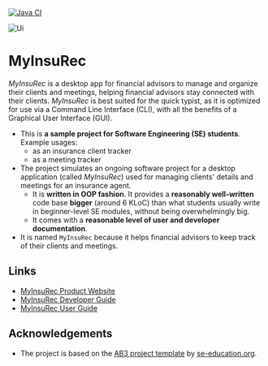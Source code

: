 [![Java CI](https://github.com/AY2223S1-CS2103T-W16-4/tp/workflows/Java%20CI/badge.svg)](https://github.com/AY2223S1-CS2103T-W16-4/tp/actions)

![Ui](docs/images/Ui.png)

# MyInsuRec
*MyInsuRec* is a desktop app for financial advisors to manage and organize their clients and meetings, helping
financial advisors stay connected with their clients. *MyInsuRec* is best suited for the quick typist, as it is 
optimized for use via a Command Line Interface (CLI), with all the benefits of a Graphical User Interface (GUI).

* This is **a sample project for Software Engineering (SE) students**.<br>
  Example usages:
  * as an insurance client tracker
  * as a meeting tracker
* The project simulates an ongoing software project for a desktop application (called _MyInsuRec_) used for managing clients' details and meetings for an insurance agent.
  * It is **written in OOP fashion**. It provides a **reasonably well-written** code base **bigger** (around 6 KLoC) than what students usually write in beginner-level SE modules, without being overwhelmingly big.
  * It comes with a **reasonable level of user and developer documentation**.
* It is named `MyInsuRec` because it helps financial advisors to keep track of their clients and meetings.

## Links
* [MyInsuRec Product Website](https://ay2223s1-cs2103t-w16-4.github.io/tp)
* [MyInsuRec Developer Guide](https://ay2223s1-cs2103t-w16-4.github.io/tp/DeveloperGuide)
* [MyInsuRec User Guide](https://ay2223s1-cs2103t-w16-4.github.io/tp/UserGuide)

## Acknowledgements
* The project is based on the [AB3 project template](https://github.com/se-edu/addressbook-level3) by 
[se-education.org](https://se-education.org).